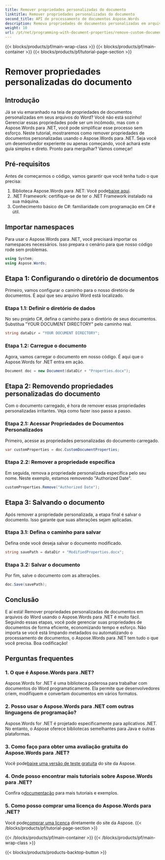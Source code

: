 ```yaml
---
title: Remover propriedades personalizadas do documento
linktitle: Remover propriedades personalizadas do documento
second_title: API de processamento de documentos Aspose.Words
description: Remova propriedades de documentos personalizadas em arquivos do Word usando Aspose.Words para .NET. Siga nosso guia passo a passo para uma solução rápida e fácil. Perfeito para desenvolvedores.
weight: 10
url: /pt/net/programming-with-document-properties/remove-custom-document-properties/
---
```


{{< blocks/products/pf/main-wrap-class >}}
{{< blocks/products/pf/main-container >}}
{{< blocks/products/pf/tutorial-page-section >}}

# Remover propriedades personalizadas do documento

## Introdução

Já se viu emaranhado na teia de propriedades de documentos personalizadas em seus arquivos do Word? Você não está sozinho! Gerenciar essas propriedades pode ser um incômodo, mas com o Aspose.Words para .NET, você pode simplificar esse processo sem esforço. Neste tutorial, mostraremos como remover propriedades de documentos personalizadas usando o Aspose.Words para .NET. Seja você um desenvolvedor experiente ou apenas começando, você achará este guia simples e direto. Pronto para mergulhar? Vamos começar!

## Pré-requisitos

Antes de começarmos o código, vamos garantir que você tenha tudo o que precisa:

1.  Biblioteca Aspose.Words para .NET: Você pode[baixe aqui](https://releases.aspose.com/words/net/).
2. .NET Framework: certifique-se de ter o .NET Framework instalado na sua máquina.
3. Conhecimento básico de C#: familiaridade com programação em C# é útil.

## Importar namespaces

Para usar o Aspose.Words para .NET, você precisará importar os namespaces necessários. Isso prepara o cenário para que nosso código rode sem problemas.

```csharp
using System;
using Aspose.Words;
```

## Etapa 1: Configurando o diretório de documentos

Primeiro, vamos configurar o caminho para o nosso diretório de documentos. É aqui que seu arquivo Word está localizado.

### Etapa 1.1: Definir o diretório de dados

No seu projeto C#, defina o caminho para o diretório de seus documentos. Substitua "YOUR DOCUMENT DIRECTORY" pelo caminho real.

```csharp
string dataDir = "YOUR DOCUMENT DIRECTORY";
```

### Etapa 1.2: Carregue o documento

Agora, vamos carregar o documento em nosso código. É aqui que o Aspose.Words for .NET entra em ação.

```csharp
Document doc = new Document(dataDir + "Properties.docx");
```

## Etapa 2: Removendo propriedades personalizadas do documento

Com o documento carregado, é hora de remover essas propriedades personalizadas irritantes. Veja como fazer isso passo a passo.

### Etapa 2.1: Acessar Propriedades de Documentos Personalizados

Primeiro, acesse as propriedades personalizadas do documento carregado.

```csharp
var customProperties = doc.CustomDocumentProperties;
```

### Etapa 2.2: Remover a propriedade específica

Em seguida, remova a propriedade personalizada específica pelo seu nome. Neste exemplo, estamos removendo "Authorized Date".

```csharp
customProperties.Remove("Authorized Date");
```

## Etapa 3: Salvando o documento

Após remover a propriedade personalizada, a etapa final é salvar o documento. Isso garante que suas alterações sejam aplicadas.

### Etapa 3.1: Defina o caminho para salvar

Defina onde você deseja salvar o documento modificado.

```csharp
string savePath = dataDir + "ModifiedProperties.docx";
```

### Etapa 3.2: Salvar o documento

Por fim, salve o documento com as alterações.

```csharp
doc.Save(savePath);
```

## Conclusão

E aí está! Remover propriedades personalizadas de documentos em arquivos do Word usando o Aspose.Words para .NET é muito fácil. Seguindo essas etapas, você pode gerenciar suas propriedades de documentos de forma eficiente, economizando tempo e esforço. Não importa se você está limpando metadados ou automatizando o processamento de documentos, o Aspose.Words para .NET tem tudo o que você precisa. Boa codificação!

## Perguntas frequentes

### 1. O que é Aspose.Words para .NET?
Aspose.Words for .NET é uma biblioteca poderosa para trabalhar com documentos do Word programaticamente. Ela permite que desenvolvedores criem, modifiquem e convertam documentos em vários formatos.

### 2. Posso usar o Aspose.Words para .NET com outras linguagens de programação?
Aspose.Words for .NET é projetado especificamente para aplicativos .NET. No entanto, o Aspose oferece bibliotecas semelhantes para Java e outras plataformas.

### 3. Como faço para obter uma avaliação gratuita do Aspose.Words para .NET?
 Você pode[baixe uma versão de teste gratuita](https://releases.aspose.com/) do site da Aspose.

### 4. Onde posso encontrar mais tutoriais sobre Aspose.Words para .NET?
 Confira o[documentação](https://reference.aspose.com/words/net/) para mais tutoriais e exemplos.

### 5. Como posso comprar uma licença do Aspose.Words para .NET?
 Você pode[comprar uma licença](https://purchase.aspose.com/buy) diretamente do site da Aspose.
{{< /blocks/products/pf/tutorial-page-section >}}

{{< /blocks/products/pf/main-container >}}
{{< /blocks/products/pf/main-wrap-class >}}

{{< blocks/products/products-backtop-button >}}
